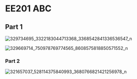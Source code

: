 # EE201 ABC
## Part 1

![329734695_3322183044713368_3368542841336536547_n](https://user-images.githubusercontent.com/122072209/217111773-092f21c6-3659-4f8f-94c3-901425e9de57.jpg)

![329669714_750978769774565_8608575818850571552_n](https://user-images.githubusercontent.com/122072209/217111782-8bea5cf7-42d9-4260-baa0-502b13bc7d6f.jpg)

### Part 2

![321657037_528114375840993_3680766821421256978_n](https://user-images.githubusercontent.com/122072209/217111807-dc2428d6-afb4-432b-8056-2d5ba26a7a8e.jpg)
